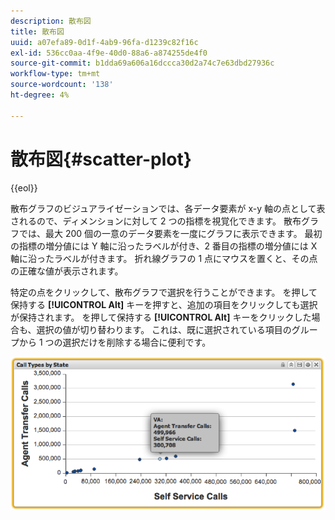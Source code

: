 ```yaml
---
description: 散布図
title: 散布図
uuid: a07efa89-0d1f-4ab9-96fa-d1239c82f16c
exl-id: 536cc0aa-4f9e-40d0-88a6-a874255de4f0
source-git-commit: b1dda69a606a16dccca30d2a74c7e63dbd27936c
workflow-type: tm+mt
source-wordcount: '138'
ht-degree: 4%

---
```


# 散布図{#scatter-plot}

{{eol}}

散布グラフのビジュアライゼーションでは、各データ要素が x-y 軸の点として表されるので、ディメンションに対して 2 つの指標を視覚化できます。 散布グラフでは、最大 200 個の一意のデータ要素を一度にグラフに表示できます。 最初の指標の増分値には Y 軸に沿ったラベルが付き、2 番目の指標の増分値には X 軸に沿ったラベルが付きます。 折れ線グラフの 1 点にマウスを置くと、その点の正確な値が表示されます。

特定の点をクリックして、散布グラフで選択を行うことができます。 を押して保持する **[!UICONTROL Alt]** キーを押すと、追加の項目をクリックしても選択が保持されます。 を押して保持する **[!UICONTROL Alt]** キーをクリックした場合も、選択の値が切り替わります。 これは、既に選択されている項目のグループから 1 つの選択だけを削除する場合に便利です。

![](assets/scatter_plot.png)
